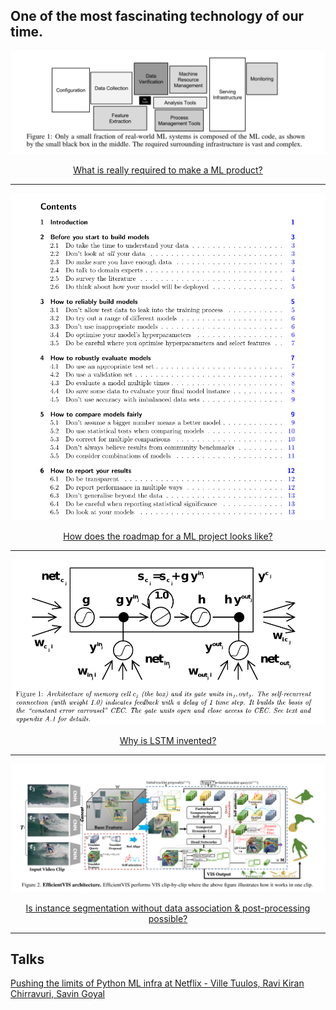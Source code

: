 ## One of the most fascinating technology of our time.

<p align="center">
  <img src="img/mlsystems.png">
</p>

<div align="center">
  <a href="https://github.com/kantarcise/notebook/blob/master/Machine%20Learning/NIPS-2015-hidden-technical-debt-in-machine-learning-systems-Paper.pdf">What is really required to make a ML product?</a>
</div>

---

<p align="center">
  <img src="img/mlpitfalls.png">
</p>

<div align="center">
  <a href="https://github.com/kantarcise/notebook/blob/master/Machine%20Learning/How%20to%20Avoid%20Machine%20Learning%20Pitfalls.pdf">How does the roadmap for a ML project looks like?</a>
</div>

---

<p align="center">
  <img src="img/lstm.png">
</p>

<div align="center">
  <a href="https://github.com/kantarcise/notebook/blob/master/Machine%20Learning/lstm.pdf">Why is LSTM invented?</a>
</div>

---

<p align="center">
  <img src="img/efficientvis.png">
</p>

<div align="center">
  <a href="https://github.com/kantarcise/notebook/blob/master/Machine%20Learning/efficient-video-instance-segmentation-via-tracklet-query-and-proposal.pdf">Is instance segmentation without data association & post-processing possible?</a>
</div>

---

## Talks

[Pushing the limits of Python ML infra at Netflix - Ville Tuulos, Ravi Kiran Chirravuri, Savin Goyal](https://www.youtube.com/watch?v=8jTo3bVni3E)
